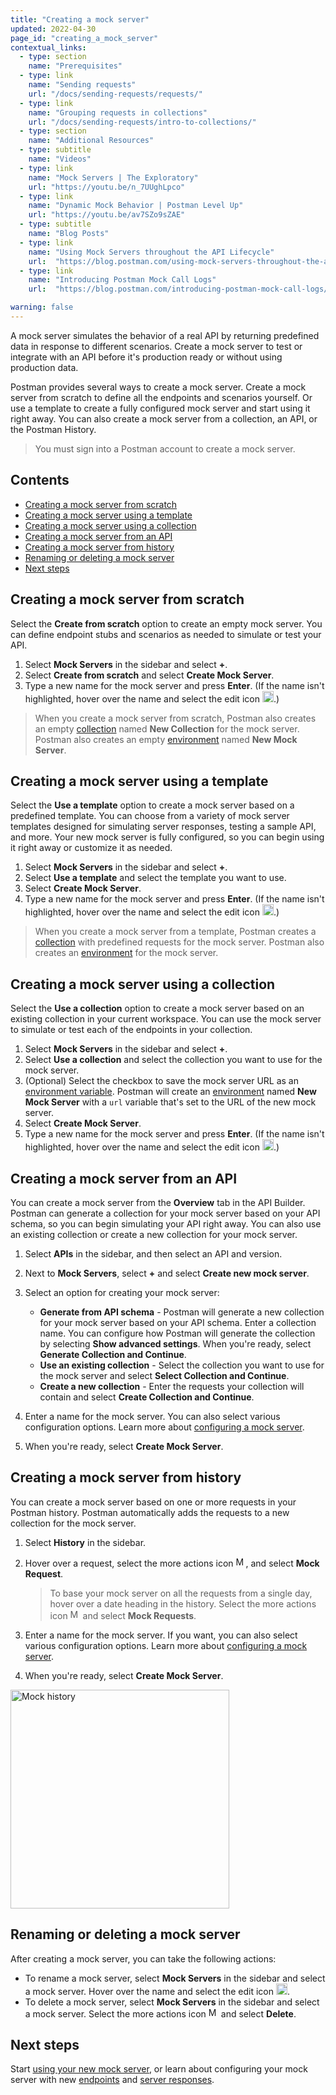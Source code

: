 ```yaml
---
title: "Creating a mock server"
updated: 2022-04-30
page_id: "creating_a_mock_server"
contextual_links:
  - type: section
    name: "Prerequisites"
  - type: link
    name: "Sending requests"
    url: "/docs/sending-requests/requests/"
  - type: link
    name: "Grouping requests in collections"
    url: "/docs/sending-requests/intro-to-collections/"
  - type: section
    name: "Additional Resources"
  - type: subtitle
    name: "Videos"
  - type: link
    name: "Mock Servers | The Exploratory"
    url: "https://youtu.be/n_7UUghLpco"
  - type: link
    name: "Dynamic Mock Behavior | Postman Level Up"
    url: "https://youtu.be/av7SZo9sZAE"
  - type: subtitle
    name: "Blog Posts"
  - type: link
    name: "Using Mock Servers throughout the API Lifecycle"
    url:  "https://blog.postman.com/using-mock-servers-throughout-the-api-lifecycle/"
  - type: link
    name: "Introducing Postman Mock Call Logs"
    url:  "https://blog.postman.com/introducing-postman-mock-call-logs/"

warning: false
---
```


A mock server simulates the behavior of a real API by returning predefined data in response to different scenarios. Create a mock server to test or integrate with an API before it's production ready or without using production data.

Postman provides several ways to create a mock server. Create a mock server from scratch to define all the endpoints and scenarios yourself. Or use a template to create a fully configured mock server and start using it right away. You can also create a mock server from a collection, an API, or the Postman History.

> You must sign into a Postman account to create a mock server.

## Contents

* [Creating a mock server from scratch](#creating-a-mock-server-from-scratch)
* [Creating a mock server using a template](#creating-a-mock-server-using-a-template)
* [Creating a mock server using a collection](#creating-a-mock-server-using-a-collection)
* [Creating a mock server from an API](#creating-a-mock-server-from-an-api)
* [Creating a mock server from history](#creating-a-mock-server-from-history)
* [Renaming or deleting a mock server](#renaming-or-deleting-a-mock-server)
* [Next steps](#next-steps)

## Creating a mock server from scratch

Select the **Create from scratch** option to create an empty mock server. You can define endpoint stubs and scenarios as needed to simulate or test your API.

1. Select **Mock Servers** in the sidebar and select **+**.
1. Select **Create from scratch** and select **Create Mock Server**.
1. Type a new name for the mock server and press **Enter**. (If the name isn't highlighted, hover over the name and select the edit icon <img alt="Edit icon" src="https://assets.postman.com/postman-docs/documentation-edit-icon-v8-10.jpg#icon" width="18px">.)

> When you create a mock server from scratch, Postman also creates an empty [collection](/docs/sending-requests/intro-to-collections/) named **New Collection** for the mock server. Postman also creates an empty [environment](/docs/sending-requests/managing-environments/) named **New Mock Server**.

## Creating a mock server using a template

Select the **Use a template** option to create a mock server based on a predefined template. You can choose from a variety of mock server templates designed for simulating server responses, testing a sample API, and more. Your new mock server is fully configured, so you can begin using it right away or customize it as needed.

1. Select **Mock Servers** in the sidebar and select **+**.
1. Select **Use a template** and select the template you want to use.
1. Select **Create Mock Server**.
1. Type a new name for the mock server and press **Enter**. (If the name isn't highlighted, hover over the name and select the edit icon <img alt="Edit icon" src="https://assets.postman.com/postman-docs/documentation-edit-icon-v8-10.jpg#icon" width="18px">.)

> When you create a mock server from a template, Postman creates a [collection](/docs/sending-requests/intro-to-collections/) with predefined requests for the mock server. Postman also creates an [environment](/docs/sending-requests/managing-environments/) for the mock server.

## Creating a mock server using a collection

Select the **Use a collection** option to create a mock server based on an existing collection in your current workspace. You can use the mock server to simulate or test each of the endpoints in your collection.

1. Select **Mock Servers** in the sidebar and select **+**.
1. Select **Use a collection** and select the collection you want to use for the mock server.
1. (Optional) Select the checkbox to save the mock server URL as an [environment variable](/docs/sending-requests/managing-environments/#editing-environment-variables). Postman will create an [environment](/docs/sending-requests/managing-environments/) named **New Mock Server** with a `url` variable that's set to the URL of the new mock server.
1. Select **Create Mock Server**.
1. Type a new name for the mock server and press **Enter**. (If the name isn't highlighted, hover over the name and select the edit icon <img alt="Edit icon" src="https://assets.postman.com/postman-docs/documentation-edit-icon-v8-10.jpg#icon" width="18px">.)

## Creating a mock server from an API

You can create a mock server from the **Overview** tab in the API Builder. Postman can generate a collection for your mock server based on your API schema, so you can begin simulating your API right away. You can also use an existing collection or create a new collection for your mock server.

1. Select **APIs** in the sidebar, and then select an API and version.
1. Next to **Mock Servers**, select **+** and select **Create new mock server**.
1. Select an option for creating your mock server:

    * **Generate from API schema** - Postman will generate a new collection for your mock server based on your API schema. Enter a collection name. You can configure how Postman will generate the collection by selecting **Show advanced settings**. When you're ready, select **Generate Collection and Continue**.
    * **Use an existing collection** - Select the collection you want to use for the mock server and select **Select Collection and Continue**.
    * **Create a new collection** - Enter the requests your collection will contain and select **Create Collection and Continue**.

1. Enter a name for the mock server. You can also select various configuration options. Learn more about [configuring a mock server](/docs/designing-and-developing-your-api/mocking-data/using-a-mock-server/#configuring-a-mock-server).
1. When you're ready, select **Create Mock Server**.

## Creating a mock server from history

You can create a mock server based on one or more requests in your Postman history. Postman automatically adds the requests to a new collection for the mock server.

1. Select **History** in the sidebar.
1. Hover over a request, select the more actions icon <img alt="More actions icon" src="https://assets.postman.com/postman-docs/icon-more-actions-v9.jpg#icon" width="16px">, and select **Mock Request**.

    > To base your mock server on all the requests from a single day, hover over a date heading in the history. Select the more actions icon <img alt="More actions icon" src="https://assets.postman.com/postman-docs/icon-more-actions-v9.jpg#icon" width="16px"> and select **Mock Requests**.

1. Enter a name for the mock server. If you want, you can also select various configuration options. Learn more about [configuring a mock server](/docs/designing-and-developing-your-api/mocking-data/using-a-mock-server/#configuring-a-mock-server).
1. When you're ready, select **Create Mock Server**.

<img alt="Mock history" src="https://assets.postman.com/postman-docs/mock-history-v8.jpg" width="350px"/>

## Renaming or deleting a mock server

After creating a mock server, you can take the following actions:

* To rename a mock server, select **Mock Servers** in the sidebar and select a mock server. Hover over the name and select the edit icon <img alt="Edit icon" src="https://assets.postman.com/postman-docs/documentation-edit-icon-v8-10.jpg#icon" width="18px">.
* To delete a mock server, select **Mock Servers** in the sidebar and select a mock server. Select the more actions icon <img alt="More actions icon" src="https://assets.postman.com/postman-docs/icon-more-actions-v9.jpg#icon" width="16px"> and select **Delete**.

## Next steps

Start [using your new mock server](/docs/designing-and-developing-your-api/mocking-data/using-a-mock-server/), or learn about configuring your mock server with new [endpoints](/docs/designing-and-developing-your-api/mocking-data/mocking-endpoints/) and [server responses](/docs/designing-and-developing-your-api/mocking-data/mocking-server-responses/).
